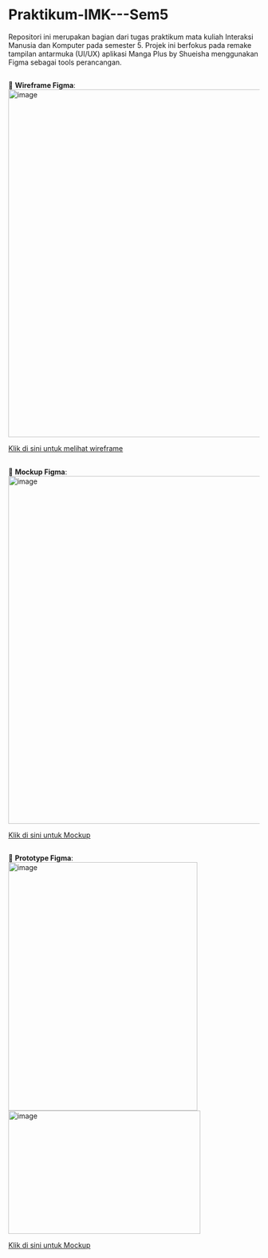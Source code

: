 # Praktikum-IMK---Sem5
Repositori ini merupakan bagian dari tugas praktikum mata kuliah Interaksi Manusia dan Komputer pada semester 5. Projek ini berfokus pada remake tampilan antarmuka (UI/UX) aplikasi Manga Plus by Shueisha menggunakan Figma sebagai tools perancangan.

##
🔗 **Wireframe Figma**:
<img width="1496" height="697" alt="image" src="https://github.com/user-attachments/assets/bb0ceac8-f3cd-4619-b669-45f41445cdb4" />

[Klik di sini untuk melihat wireframe](https://www.figma.com/design/vvtzmrt9fdiZ4MDA0OHemM/WireFrame-Remake-Analisis-Manga-Plus?node-id=2-2&t=QPjQZdaCGgP14lNo-0)

##
🔗 **Mockup Figma**:
<img width="1497" height="697" alt="image" src="https://github.com/user-attachments/assets/274f6aa8-5886-4712-9928-dd01fe374fb6" />

[Klik di sini untuk Mockup](https://www.figma.com/design/qaqnKfSVRKAIpQExbSO7VJ/Remake-Analisis-Manga-Plus?node-id=0-1&p=f&t=wxC0pARqdRxZHtwN-0)


##
🔗 **Prototype Figma**:
<img width="379" height="498" alt="image" src="https://github.com/user-attachments/assets/da4bb83e-de4e-46be-bc6a-0fbe7d6c245a" />
<img width="385" height="247" alt="image" src="https://github.com/user-attachments/assets/a21eb271-123a-41fb-b226-447323ea1ea8" />

[Klik di sini untuk Mockup](https://www.figma.com/proto/qaqnKfSVRKAIpQExbSO7VJ/Remake-Analisis-Manga-Plus?node-id=1-2&node-type=canvas&t=LGn60giSncvusMnj-1&scaling=scale-down&content-scaling=fixed&page-id=0%3A1&starting-point-node-id=1%3A2)



